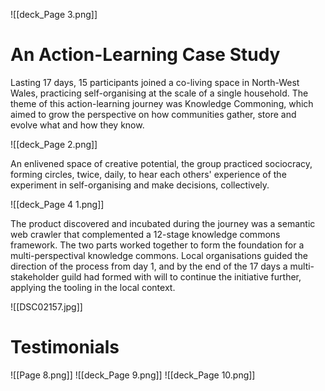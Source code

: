 ![[deck_Page 3.png]]
# An Action-Learning Case Study
Lasting 17 days, 15 participants joined a co-living space in North-West Wales, practicing self-organising at the scale of a single household. The theme of this action-learning journey was Knowledge Commoning, which aimed to grow the perspective on how communities gather, store and evolve what and how they know. 

![[deck_Page 2.png]]

An enlivened space of creative potential, the group practiced sociocracy, forming circles, twice, daily, to hear each others' experience of the experiment in self-organising and make decisions, collectively. 

![[deck_Page 4 1.png]]

The product discovered and incubated during the journey was a semantic web crawler that complemented a 12-stage knowledge commons framework. The two parts worked together to form the foundation for a multi-perspectival knowledge commons. Local organisations guided the direction of the process from day 1, and by the end of the 17 days a multi-stakeholder guild had formed with will to continue the initiative further, applying the tooling in the local context. 

![[DSC02157.jpg]]

# Testimonials
![[Page 8.png]]
![[deck_Page 9.png]]
![[deck_Page 10.png]]